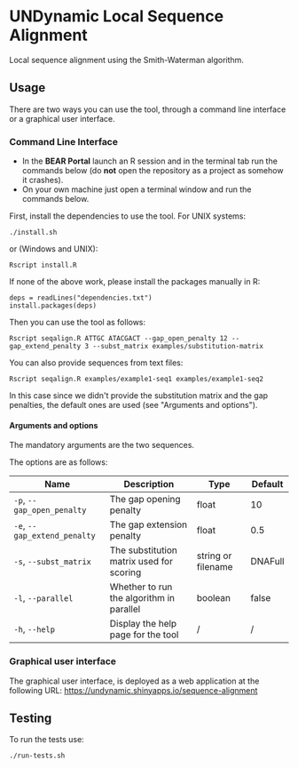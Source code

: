 # UNDynamic Local Sequence Alignment

Local sequence alignment using the Smith-Waterman algorithm.

## Usage

There are two ways you can use the tool, through a command line interface or a graphical user interface.

### Command Line Interface

- In the **BEAR Portal** launch an R session and in the terminal tab run the commands below (do **not** open the repository as a project as somehow it crashes).
- On your own machine just open a terminal window and run the commands below.

First, install the dependencies to use the tool. For UNIX systems:

```
./install.sh
```

or (Windows and UNIX):

```
Rscript install.R
```

If none of the above work, please install the packages manually in R:

```
deps = readLines("dependencies.txt")
install.packages(deps)
```

Then you can use the tool as follows:

```
Rscript seqalign.R ATTGC ATACGACT --gap_open_penalty 12 --gap_extend_penalty 3 --subst_matrix examples/substitution-matrix
```

You can also provide sequences from text files:

```
Rscript seqalign.R examples/example1-seq1 examples/example1-seq2
```

In this case since we didn't provide the substitution matrix and the gap penalties, the default ones are used (see "Arguments and options").

#### Arguments and options

The mandatory arguments are the two sequences.

The options are as follows:

| Name                         | Description                              | Type               | Default |
|------------------------------|------------------------------------------|--------------------|---------|
| `-p`, `--gap_open_penalty`   | The gap opening penalty                  | float              | 10      |
| `-e`, `--gap_extend_penalty` | The gap extension penalty                | float              | 0.5     |
| `-s`, `--subst_matrix`       | The substitution matrix used for scoring | string or filename | DNAFull |
| `-l`, `--parallel`           | Whether to run the algorithm in parallel | boolean            | false   |
| `-h`, `--help`               | Display the help page for the tool       | /                  | /       |

### Graphical user interface

The graphical user interface, is deployed as a web application at the following URL: https://undynamic.shinyapps.io/sequence-alignment

## Testing

To run the tests use:

```
./run-tests.sh
```
